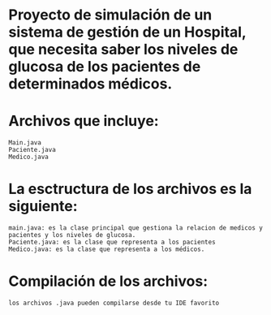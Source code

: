 # Proyecto de simulación de un sistema de gestión de un Hospital, que necesita saber los niveles de glucosa de los pacientes de determinados médicos. 
# Archivos que incluye:  
    Main.java
    Paciente.java
    Medico.java
# La esctructura de los archivos es la siguiente: 
    main.java: es la clase principal que gestiona la relacion de medicos y pacientes y los niveles de glucosa. 
    Paciente.java: es la clase que representa a los pacientes
    Medico.java: es la clase que representa a los médicos. 

# Compilación de los archivos: 
    los archivos .java pueden compilarse desde tu IDE favorito
